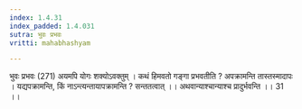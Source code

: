 ```yaml
---
index: 1.4.31
index_padded: 1.4.031
sutra: भुवः प्रभवः
vritti: mahabhashyam

---
```

 भुवः प्रभवः (271) अयमपि योगः शक्योऽवक्तुम् । कथं हिमवतो गङ्गा प्रभवतीति ? अपक्रामन्ति तास्तस्मादापः । यद्यपक्रामन्ति, किं नाऽन्त्यन्तायापक्रामन्ति ? सन्ततत्वात् ।। अथवान्याश्चान्याश्च प्रादुर्भवन्ति ।। 31 ।। 